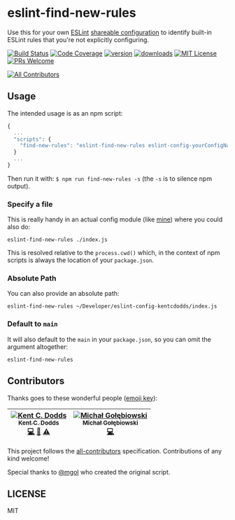 # eslint-find-new-rules

Use this for your own [ESLint](http://eslint.org/) [shareable configuration](http://eslint.org/docs/developer-guide/shareable-configs)
to identify built-in ESLint rules that you're not explicitly configuring.

[![Build Status](https://img.shields.io/travis/kentcdodds/eslint-find-new-rules.svg?style=flat-square)](https://travis-ci.org/kentcdodds/eslint-find-new-rules)
[![Code Coverage](https://img.shields.io/codecov/c/github/kentcdodds/eslint-find-new-rules.svg?style=flat-square)](https://codecov.io/github/kentcdodds/eslint-find-new-rules)
[![version](https://img.shields.io/npm/v/eslint-find-new-rules.svg?style=flat-square)](http://npm.im/eslint-find-new-rules)
[![downloads](https://img.shields.io/npm/dm/eslint-find-new-rules.svg?style=flat-square)](http://npm-stat.com/charts.html?package=eslint-find-new-rules&from=2015-08-01)
[![MIT License](https://img.shields.io/npm/l/eslint-find-new-rules.svg?style=flat-square)](http://opensource.org/licenses/MIT)
[![PRs Welcome](https://img.shields.io/badge/PRs-welcome-brightgreen.svg?style=flat-square)](http://makeapullrequest.com)
<!-- ALL-CONTRIBUTORS-BADGE:START - Do not remove or modify this section -->
[![All Contributors](https://img.shields.io/badge/all_contributors-2-orange.svg?style=flat-square)](#contributors)
<!-- ALL-CONTRIBUTORS-BADGE:END -->

## Usage

The intended usage is as an npm script:

```javascript
{
  ...
  "scripts": {
    "find-new-rules": "eslint-find-new-rules eslint-config-yourConfigName"
  }
  ...
}
```

Then run it with: `$ npm run find-new-rules -s` (the `-s` is to silence npm output).

### Specify a file

This is really handy in an actual config module (like [mine](https://github.com/kentcdodds/eslint-config-kentcdodds)) where you could also do:

```
eslint-find-new-rules ./index.js
```

This is resolved relative to the `process.cwd()` which, in the context of npm scripts is always the location of your `package.json`.

### Absolute Path

You can also provide an absolute path:

```
eslint-find-new-rules ~/Developer/eslint-config-kentcdodds/index.js
```

### Default to `main`

It will also default to the `main` in your `package.json`, so you can omit the argument altogether:

```
eslint-find-new-rules
```

## Contributors

Thanks goes to these wonderful people ([emoji key](https://github.com/kentcdodds/all-contributors#emoji-key)):

<!-- ALL-CONTRIBUTORS-LIST:START - Do not remove or modify this section -->
| [![Kent C. Dodds](https://avatars3.githubusercontent.com/u/1500684?v=3&s=100)<br /><sub>Kent C. Dodds</sub>]()<br />[💻](https://github.com/kentcdodds/eslint-find-new-rules/commits?author=kentcdodds) [📖](https://github.com/kentcdodds/eslint-find-new-rules/commits?author=kentcdodds) [⚠️](https://github.com/kentcdodds/eslint-find-new-rules/commits?author=kentcdodds) | [![Michał Gołębiowski](https://avatars3.githubusercontent.com/u/1758366?v=3&s=100)<br /><sub>Michał Gołębiowski</sub>]()<br />[💻](https://github.com/kentcdodds/eslint-find-new-rules/commits?author=mgol) |
| :---: | :---: |
<!-- ALL-CONTRIBUTORS-LIST:END -->

This project follows the [all-contributors](https://github.com/kentcdodds/all-contributors) specification.
Contributions of any kind welcome!

Special thanks to [@mgol](https://github.com/mgol) who created the original script.

## LICENSE

MIT

